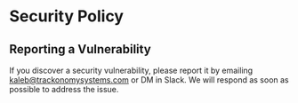 # Security Policy

## Reporting a Vulnerability

If you discover a security vulnerability, please report it by emailing kaleb@trackonomysystems.com or DM in Slack. We will respond as soon as possible to address the issue.

